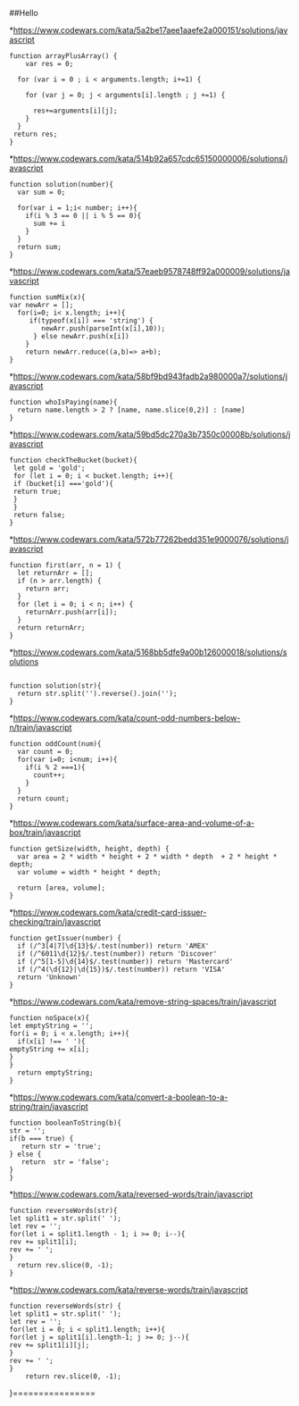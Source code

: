 ##Hello

*https://www.codewars.com/kata/5a2be17aee1aaefe2a000151/solutions/javascript


```
function arrayPlusArray() {
    var res = 0;

  for (var i = 0 ; i < arguments.length; i+=1) {

    for (var j = 0; j < arguments[i].length ; j +=1) {

      res+=arguments[i][j];
    }
  }
 return res;
}
```

*https://www.codewars.com/kata/514b92a657cdc65150000006/solutions/javascript

```
function solution(number){
  var sum = 0;
  
  for(var i = 1;i< number; i++){
    if(i % 3 == 0 || i % 5 == 0){
      sum += i
    }
  }
  return sum;
}
```

*https://www.codewars.com/kata/57eaeb9578748ff92a000009/solutions/javascript

```
function sumMix(x){
var newArr = [];
  for(i=0; i< x.length; i++){
     if(typeof(x[i]) === 'string') {
        newArr.push(parseInt(x[i],10));
      } else newArr.push(x[i])
    }
    return newArr.reduce((a,b)=> a+b);
}
```
*https://www.codewars.com/kata/58bf9bd943fadb2a980000a7/solutions/javascript

```
function whoIsPaying(name){
  return name.length > 2 ? [name, name.slice(0,2)] : [name]
}
```

*https://www.codewars.com/kata/59bd5dc270a3b7350c00008b/solutions/javascript

```
function checkTheBucket(bucket){
 let gold = 'gold';
 for (let i = 0; i < bucket.length; i++){
 if (bucket[i] ==='gold'){
 return true;
 }
 }
 return false;
}

```

*https://www.codewars.com/kata/572b77262bedd351e9000076/solutions/javascript

```
function first(arr, n = 1) {
  let returnArr = [];
  if (n > arr.length) {
    return arr;
  }
  for (let i = 0; i < n; i++) {
    returnArr.push(arr[i]);
  }
  return returnArr;
}

```
*https://www.codewars.com/kata/5168bb5dfe9a00b126000018/solutions/solutions

```

function solution(str){
  return str.split('').reverse().join('');
}

```
*https://www.codewars.com/kata/count-odd-numbers-below-n/train/javascript

```
function oddCount(num){
  var count = 0;
  for(var i=0; i<num; i++){
    if(i % 2 ===1){
      count++;
    }
  }
  return count;
}
```
*https://www.codewars.com/kata/surface-area-and-volume-of-a-box/train/javascript

```
function getSize(width, height, depth) {
  var area = 2 * width * height + 2 * width * depth  + 2 * height * depth;
  var volume = width * height * depth;

  return [area, volume];
}

```
*https://www.codewars.com/kata/credit-card-issuer-checking/train/javascript

```
function getIssuer(number) {
  if (/^3[4|7]\d{13}$/.test(number)) return 'AMEX'
  if (/^6011\d{12}$/.test(number)) return 'Discover'
  if (/^5[1-5]\d{14}$/.test(number)) return 'Mastercard'
  if (/^4(\d{12}|\d{15})$/.test(number)) return 'VISA'
  return 'Unknown'
}
```

*https://www.codewars.com/kata/remove-string-spaces/train/javascript

```
function noSpace(x){
let emptyString = '';
for(i = 0; i < x.length; i++){
  if(x[i] !== ' '){
emptyString += x[i];
}
}
  return emptyString;
}
```
*https://www.codewars.com/kata/convert-a-boolean-to-a-string/train/javascript

```
function booleanToString(b){
str = '';
if(b === true) {
   return str = 'true';
} else {
   return  str = 'false';
}
}   
```

*https://www.codewars.com/kata/reversed-words/train/javascript

```
function reverseWords(str){
let split1 = str.split(' ');
let rev = '';
for(let i = split1.length - 1; i >= 0; i--){
rev += split1[i];
rev += ' ';
}
  return rev.slice(0, -1);
}
```

*https://www.codewars.com/kata/reverse-words/train/javascript

```
function reverseWords(str) {
let split1 = str.split(' ');
let rev = '';
for(let i = 0; i < split1.length; i++){
for(let j = split1[i].length-1; j >= 0; j--){
rev += split1[i][j];
}
rev += ' ';
}
    return rev.slice(0, -1);

```
}================